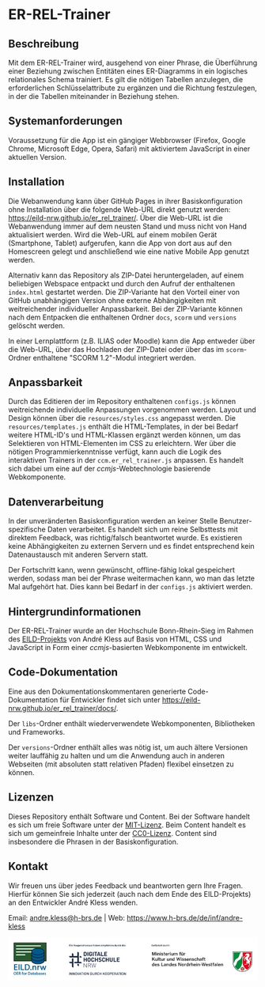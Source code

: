 # ER-REL-Trainer

## Beschreibung
Mit dem ER-REL-Trainer wird, ausgehend von einer Phrase, die Überführung einer Beziehung zwischen Entitäten eines ER-Diagramms in ein logisches relationales Schema trainiert. Es gilt die nötigen Tabellen anzulegen, die erforderlichen Schlüsselattribute zu ergänzen und die Richtung festzulegen, in der die Tabellen miteinander in Beziehung stehen.

## Systemanforderungen
Voraussetzung für die App ist ein gängiger Webbrowser (Firefox, Google Chrome, Microsoft Edge, Opera, Safari) mit aktiviertem JavaScript in einer aktuellen Version.

## Installation
Die Webanwendung kann über GitHub Pages in ihrer Basiskonfiguration ohne Installation über die folgende Web-URL direkt genutzt werden: https://eild-nrw.github.io/er_rel_trainer/.
Über die Web-URL ist die Webanwendung immer auf dem neusten Stand und muss nicht von Hand aktualisiert werden.
Wird die Web-URL auf einem mobilen Gerät (Smartphone, Tablet) aufgerufen, kann die App von dort aus auf den Homescreen gelegt und anschließend wie eine native Mobile App genutzt werden.

Alternativ kann das Repository als ZIP-Datei heruntergeladen, auf einem beliebigen Webspace entpackt und durch den Aufruf der enthaltenen `index.html` gestartet werden.
Die ZIP-Variante hat den Vorteil einer von GitHub unabhängigen Version ohne externe Abhängigkeiten mit weitreichender individueller Anpassbarkeit.
Bei der ZIP-Variante können nach dem Entpacken die enthaltenen Ordner `docs`, `scorm` und `versions` gelöscht werden.

In einer Lernplattform (z.B. ILIAS oder Moodle) kann die App entweder über die Web-URL, über das Hochladen der ZIP-Datei oder über das im `scorm`-Ordner enthaltene "SCORM 1.2"-Modul integriert werden.

## Anpassbarkeit
Durch das Editieren der im Repository enthaltenen `configs.js` können weitreichende individuelle Anpassungen vorgenommen werden. Layout und Design können über die `resources/styles.css` angepasst werden. Die `resources/templates.js` enthält die HTML-Templates, in der bei Bedarf weitere HTML-ID's und HTML-Klassen ergänzt werden können, um das Selektieren von HTML-Elementen im CSS zu erleichtern. Wer über die nötigen Programmierkenntnisse verfügt, kann auch die Logik des interaktiven Trainers in der `ccm.er_rel_trainer.js` anpassen. Es handelt sich dabei um eine auf der _ccmjs_-Webtechnologie basierende Webkomponente.

## Datenverarbeitung
In der unveränderten Basiskonfiguration werden an keiner Stelle Benutzer-spezifische Daten verarbeitet. Es handelt sich um reine Selbsttests mit direktem Feedback, was richtig/falsch beantwortet wurde. Es existieren keine Abhängigkeiten zu externen Servern und es findet entsprechend kein Datenaustausch mit anderen Servern statt.

Der Fortschritt kann, wenn gewünscht, offline-fähig lokal gespeichert werden, sodass man bei der Phrase weitermachen kann, wo man das letzte Mal aufgehört hat. Dies kann bei Bedarf in der `configs.js` aktiviert werden.

## Hintergrundinformationen
Der ER-REL-Trainer wurde an der Hochschule Bonn-Rhein-Sieg im Rahmen des [EILD-Projekts](https://github.com/EILD-nrw) von André Kless auf Basis von HTML, CSS und JavaScript in Form einer _ccmjs_-basierten Webkomponente im entwickelt.

## Code-Dokumentation
Eine aus den Dokumentationskommentaren generierte Code-Dokumentation für Entwickler findet sich unter https://eild-nrw.github.io/er_rel_trainer/docs/.

Der `libs`-Ordner enthält wiederverwendete Webkomponenten, Bibliotheken und Frameworks.

Der `versions`-Ordner enthält alles was nötig ist, um auch ältere Versionen weiter lauffähig zu halten und um die Anwendung auch in anderen Webseiten (mit absoluten statt relativen Pfaden) flexibel einsetzen zu können.

## Lizenzen
Dieses Repository enthält Software und Content. Bei der Software handelt es sich um freie Software unter der [MIT-Lizenz](/LICENSE). Beim Content handelt es sich um gemeinfreie Inhalte unter der [CC0-Lizenz](https://creativecommons.org/publicdomain/zero/1.0/deed.de). Content sind insbesondere die Phrasen in der Basiskonfiguration.

## Kontakt
Wir freuen uns über jedes Feedback und beantworten gern Ihre Fragen. Hierfür können Sie sich jederzeit (auch nach dem Ende des EILD-Projekts) an den Entwickler André Kless wenden.

Email: andre.kless@h-brs.de | Web: https://www.h-brs.de/de/inf/andre-kless

![Logos von Projekt, Kooperationspartner und Förderer](/resources/img/logos/logos.jpg)
